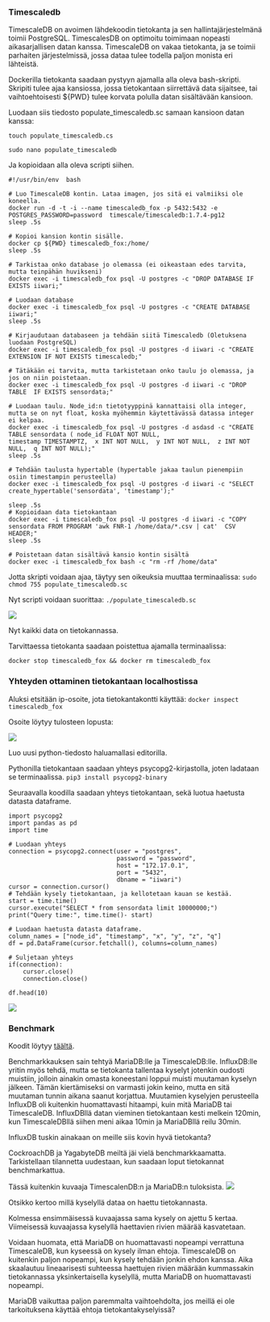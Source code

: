 ### Timescaledb

TimescaleDB on avoimen lähdekoodin tietokanta ja sen hallintajärjestelmänä toimii PostgreSQL. TimescalesDB on optimoitu toimimaan nopeasti aikasarjallisen datan kanssa. 
TimescaleDB on vakaa tietokanta, ja se toimii parhaiten järjestelmissä, jossa dataa tulee todella paljon monista eri lähteistä.


Dockerilla tietokanta saadaan pystyyn ajamalla alla oleva bash-skripti. Skripiti tulee ajaa kansiossa, jossa tietokantaan siirrettävä data sijaitsee, tai vaihtoehtoisesti ${PWD} tulee korvata polulla datan sisältävään kansioon.

Luodaan siis tiedosto populate_timescaledb.sc samaan kansioon datan kanssa:

`touch populate_timescaledb.cs`

`sudo nano populate_timescaledb`

 Ja kopioidaan alla oleva scripti siihen.

```
#!/usr/bin/env  bash

# Luo TimescaleDB kontin. Lataa imagen, jos sitä ei valmiiksi ole koneella.
docker run -d -t -i --name timescaledb_fox -p 5432:5432 -e POSTGRES_PASSWORD=password  timescale/timescaledb:1.7.4-pg12
sleep .5s

# Kopioi kansion kontin sisälle.
docker cp ${PWD} timescaledb_fox:/home/
sleep .5s

# Tarkistaa onko database jo olemassa (ei oikeastaan edes tarvita, mutta teinpähän huvikseni)
docker exec -i timescaledb_fox psql -U postgres -c "DROP DATABASE IF EXISTS iiwari;"

# Luodaan database
docker exec -i timescaledb_fox psql -U postgres -c "CREATE DATABASE iiwari;"
sleep .5s

# Kirjaudutaan databaseen ja tehdään siitä Timescaledb (Oletuksena luodaan PostgreSQL)
docker exec -i timescaledb_fox psql -U postgres -d iiwari -c "CREATE EXTENSION IF NOT EXISTS timescaledb;"

# Tätäkään ei tarvita, mutta tarkistetaan onko taulu jo olemassa, ja jos on niin poistetaan.
docker exec -i timescaledb_fox psql -U postgres -d iiwari -c "DROP TABLE  IF EXISTS sensordata;"

# Luodaan taulu. Node_id:n tietotyyppinä kannattaisi olla integer, mutta se on nyt float, koska myöhemmin käytettävässä datassa integer ei kelpaa.
docker exec -i timescaledb_fox psql -U postgres -d asdasd -c "CREATE TABLE sensordata ( node_id FLOAT NOT NULL,  
timestamp TIMESTAMPTZ,  x INT NOT NULL,  y INT NOT NULL,  z INT NOT NULL,  q INT NOT NULL);"
sleep .5s

# Tehdään taulusta hypertable (hypertable jakaa taulun pienempiin osiin timestampin perusteella)
docker exec -i timescaledb_fox psql -U postgres -d iiwari -c "SELECT create_hypertable('sensordata', 'timestamp');"

sleep .5s
# Kopioidaan data tietokantaan
docker exec -i timescaledb_fox psql -U postgres -d iiwari -c "COPY sensordata FROM PROGRAM 'awk FNR-1 /home/data/*.csv | cat'  CSV HEADER;"
sleep .5s

# Poistetaan datan sisältävä kansio kontin sisältä
docker exec -i timescaledb_fox bash -c "rm -rf /home/data"
```
Jotta skripti voidaan ajaa, täytyy sen oikeuksia muuttaa terminaalissa:
`sudo chmod 755 populate_timescaledb.sc`

Nyt scripti voidaan suorittaa:
`./populate_timescaledb.sc`

![](https://gitlab.dclabra.fi/wiki/uploads/upload_a775a8e6c7e89fa25ce7f7bb029a8a0f.png)

Nyt kaikki data on tietokannassa.

Tarvittaessa tietokanta saadaan poistettua ajamalla terminaalissa:

`docker stop timescaledb_fox && docker rm timescaledb_fox`

### Yhteyden ottaminen tietokantaan localhostissa

Aluksi etsitään ip-osoite, jota tietokantakontti käyttää:
`docker inspect timescaledb_fox`

Osoite löytyy tulosteen lopusta:

![](https://gitlab.dclabra.fi/wiki/uploads/upload_9da7ae7a533ce681c79e1139454a8191.png)

Luo uusi python-tiedosto haluamallasi editorilla.

Pythonilla tietokantaan saadaan yhteys psycopg2-kirjastolla, joten ladataan se terminaalissa.
`pip3 install psycopg2-binary`

Seuraavalla koodilla saadaan yhteys tietokantaan, sekä luotua haetusta datasta dataframe.

```=python
import psycopg2
import pandas as pd
import time

# Luodaan yhteys
connection = psycopg2.connect(user = "postgres",
                              password = "password",
                              host = "172.17.0.1",
                              port = "5432",
                              dbname = "iiwari")
cursor = connection.cursor()
# Tehdään kysely tietokantaan, ja kellotetaan kauan se kestää.
start = time.time()
cursor.execute("SELECT * from sensordata limit 10000000;")
print("Query time:", time.time()- start)

# Luodaan haetusta datasta dataframe.
column_names = ["node_id", "timestamp", "x", "y", "z", "q"]
df = pd.DataFrame(cursor.fetchall(), columns=column_names)

# Suljetaan yhteys
if(connection):
    cursor.close()
    connection.close()
    
df.head(10)

```
![](https://gitlab.dclabra.fi/wiki/uploads/upload_40169c2d1232fbf100d6aa7d17e364bd.png)

### Benchmark


Koodit löytyy [täältä](https://gitlab.dclabra.fi/ryhm-fox/projekti-2-team-fox/-/blob/Juha/benchmark.ipynb).

Benchmarkkauksen sain tehtyä MariaDB:lle ja TimescaleDB:lle.
InfluxDB:lle yritin myös tehdä, mutta se tietokanta tallentaa kyselyt jotenkin oudosti muistiin, jolloin ainakin omasta koneestani loppui muisti muutaman kyselyn jälkeen. 
Tämän kiertämiseksi on varmasti jokin keino, mutta en sitä muutaman tunnin aikana saanut korjattua. 
Muutamien kyselyjen perusteella InfluxDB oli kuitenkin huomattavasti hitaampi, kuin mitä MariaDB tai TimescaleDB.
InfluxDBllä datan vieminen tietokantaan kesti melkein 120min, kun TimescaleDBllä siihen meni aikaa 10min ja MariaDBllä reilu 30min. 

InfluxDB tuskin ainakaan on meille siis kovin hyvä tietokanta?

CockroachDB ja YagabyteDB meiltä jäi vielä benchmarkkaamatta.
Tarkistellaan tilannetta uudestaan, kun saadaan loput tietokannat benchmarkattua.

Tässä kuitenkin kuvaaja TimescalenDB:n ja MariaDB:n tuloksista.
![](https://gitlab.dclabra.fi/wiki/uploads/upload_f45df1941377abe9b04bda4b3ae45efc.png)


Otsikko kertoo millä kyselyllä dataa on haettu tietokannasta.

Kolmessa ensimmäisessä kuvaajassa sama kysely on ajettu 5 kertaa.
Viimeisessä kuvaajassa kyselyllä haettavien rivien määrää kasvatetaan.


Voidaan huomata, että MariaDB on huomattavasti nopeampi verrattuna TimescaleDB, kun kyseessä on kysely ilman ehtoja. 
TimescaleDB on kuitenkin paljon nopeampi, kun kysely tehdään jonkin ehdon kanssa.
Aika skaalautuu lineaarisesti suhteessa haettujen rivien määrään kummassakin tietokannassa yksinkertaisella kyselyllä, mutta MariaDB on huomattavasti nopeampi.

MariaDB vaikuttaa paljon paremmalta vaihtoehdolta, jos meillä ei ole tarkoituksena käyttää ehtoja tietokantakyselyissä?